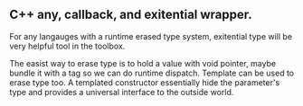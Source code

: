 ## C++ any, callback, and exitential wrapper.

For any langauges with a runtime erased type system, exitential type will be very helpful tool in the toolbox.

The easist way to erase type is to hold a value with void pointer, maybe bundle it with a tag so we can do runtime dispatch. Template can be used to erase type too. A templated constructor essentially hide the parameter's type and provides a universal interface to the outside world.
